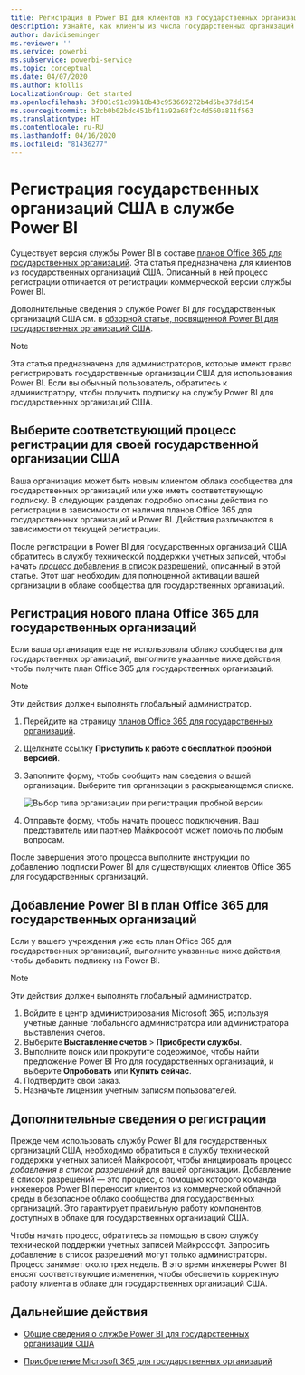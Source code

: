 ```yaml
---
title: Регистрация в Power BI для клиентов из государственных организаций США
description: Узнайте, как клиенты из числа государственных организаций США могут зарегистрироваться для получения Power BI в облаке сообщества для государственных учреждений.
author: davidiseminger
ms.reviewer: ''
ms.service: powerbi
ms.subservice: powerbi-service
ms.topic: conceptual
ms.date: 04/07/2020
ms.author: kfollis
LocalizationGroup: Get started
ms.openlocfilehash: 3f001c91c89b18b43c953669272b4d5be37dd154
ms.sourcegitcommit: b2cb0b02bdc451bf11a92a68f2c4d560a811f563
ms.translationtype: HT
ms.contentlocale: ru-RU
ms.lasthandoff: 04/16/2020
ms.locfileid: "81436277"
---
```

# <a name="enroll-your-us-government-organization-in-the-power-bi-service"></a>Регистрация государственных организаций США в службе Power BI

Существует версия службы Power BI в составе [планов Office 365 для государственных организаций](https://www.microsoft.com/microsoft-365/government/compare-office-365-government-plans?rtc=1). Эта статья предназначена для клиентов из государственных организаций США. Описанный в ней процесс регистрации отличается от регистрации коммерческой версии службы Power BI.

Дополнительные сведения о службе Power BI для государственных организаций США см. в [обзорной статье, посвященной Power BI для государственных организаций США](service-govus-overview.md).

> [!NOTE]
> Эта статья предназначена для администраторов, которые имеют право регистрировать государственные организации США для использования Power BI. Если вы обычный пользователь, обратитесь к администратору, чтобы получить подписку на службу Power BI для государственных организаций США.
> 
> 

## <a name="select-the-right-sign-up-process-for-your-us-government-organization"></a>Выберите соответствующий процесс регистрации для своей государственной организации США

Ваша организация может быть новым клиентом облака сообщества для государственных организаций или уже иметь соответствующую подписку. В следующих разделах подробно описаны действия по регистрации в зависимости от наличия планов Office 365 для государственных организаций и Power BI. Действия различаются в зависимости от текущей регистрации.

После регистрации в Power BI для государственных организаций США обратитесь в службу технической поддержки учетных записей, чтобы начать [*процесс* добавления в список разрешений](#additional-signup-information), описанный в этой статье. Этот шаг необходим для полноценной активации вашей организации в облаке сообщества для государственных организаций.

## <a name="sign-up-for-a-new-office-365-government-plan"></a>Регистрация нового плана Office 365 для государственных организаций

Если ваша организация еще не использовала облако сообщества для государственных организаций, выполните указанные ниже действия, чтобы получить план Office 365 для государственных организаций.

> [!NOTE]
> Эти действия должен выполнять глобальный администратор.
>

1. Перейдите на страницу [планов Office 365 для государственных организаций](https://products.office.com/government/office-365-web-services-for-government).
2. Щелкните ссылку **Приступить к работе с бесплатной пробной версией**.
3. Заполните форму, чтобы сообщить нам сведения о вашей организации. Выберите тип организации в раскрывающемся списке.

   ![Выбор типа организации при регистрации пробной версии](media/service-govus-signup/gcc-trial-signup.png)

4. Отправьте форму, чтобы начать процесс подключения. Ваш представитель или партнер Майкрософт может помочь по любым вопросам.

После завершения этого процесса выполните инструкции по добавлению подписки Power BI для существующих клиентов Office 365 для государственных организаций.

## <a name="add-power-bi-to-an-office-365-government-plan"></a>Добавление Power BI в план Office 365 для государственных организаций

Если у вашего учреждения уже есть план Office 365 для государственных организаций, выполните указанные ниже действия, чтобы добавить подписку на Power BI.

> [!NOTE]
> Эти действия должен выполнять глобальный администратор.
> 
> 

1. Войдите в центр администрирования Microsoft 365, используя учетные данные глобального администратора или администратора выставления счетов.
2. Выберите **Выставление счетов** > **Приобрести службы**.
4. Выполните поиск или прокрутите содержимое, чтобы найти предложение Power BI Pro для государственных организаций, и выберите **Опробовать** или **Купить сейчас**.
5. Подтвердите свой заказ.
6. Назначьте лицензии учетным записям пользователей.

## <a name="additional-signup-information"></a>Дополнительные сведения о регистрации

Прежде чем использовать службу Power BI для государственных организаций США, необходимо обратиться в службу технической поддержки учетных записей Майкрософт, чтобы инициировать процесс *добавления в список разрешений* для вашей организации. Добавление в список разрешений — это процесс, с помощью которого команда инженеров Power BI переносит клиентов из коммерческой облачной среды в безопасное облако сообщества для государственных организаций. Это гарантирует правильную работу компонентов, доступных в облаке для государственных организаций США. 

Чтобы начать процесс, обратитесь за помощью в свою службу технической поддержки учетных записей Майкрософт. Запросить добавление в список разрешений могут только администраторы. Процесс занимает около трех недель. В это время инженеры Power BI вносят соответствующие изменения, чтобы обеспечить корректную работу клиента в облаке для государственных организаций США.


## <a name="next-steps"></a>Дальнейшие действия

* [Общие сведения о службе Power BI для государственных организаций США](service-govus-overview.md)
- [Приобретение Microsoft 365 для государственных организаций](https://docs.microsoft.com/office365/servicedescriptions/office-365-platform-service-description/office-365-us-government/microsoft-365-government-how-to-buy#how-do-i-buy-microsoft-365-government)